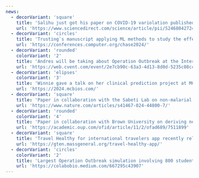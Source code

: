 ```yaml
---
news:
  - decorVariant: 'square'
    title: 'Salihu just got his paper on COVID-19 variolation published on the Infectious Disease Modelling journal!'
    url: 'https://www.sciencedirect.com/science/article/pii/S2468042724000319/'
  - decorVariant: 'circles'
    title: 'Trusting`s manuscript applying ML methods to study the effect of the COVID-19 lockdown on chronic conditions has been accepted at IEEE/ACM CHASE 2024' 
    url: 'https://conferences.computer.org/chase2024/'
  - decorVariant: 'rounded'
    colorVariant: '2'
    title: 'Andres will be taking about Operation Outbreak at the International Pandemic Sciences Conference 2024, hosted by Oxford`s Pandemics Science Institute'
    url: 'https://web.cvent.com/event/2e7cb90c-63a3-4d13-8d0d-5235c08cc02a'
  - decorVariant: 'elipses'
    colorVariant: '3'
    title: 'Winnie gave a talk on her clinical prediction project at MCBIOS 2024 - Emory University, March 22-24 :-)'
    url: 'https://2024.mcbios.com/'
  - decorVariant: 'square'
    title: 'Paper in collaboration with the Sabeti Lab on non-malarial febrile illness in Senegal using metagenomic sequencing, just published at Nature Communications: Click to learn more!'
    url: 'https://www.nature.com/articles/s41467-024-44800-7/'
  - decorVariant: 'rounded'
    colorVariant: '4'
    title: 'Paper in collaboration with Brown University on deriving new prognostic models for Ebola using iterative POC biomarkers published at Open Forum Infectious Diseases!'
    url: 'https://academic.oup.com/ofid/article/11/2/ofad689/7511899'
  - decorVariant: 'square'
    title: 'Travel Healthy for international travelers app recently released and available on the Apple and Google stores'
    url: 'https://gten.massgeneral.org/travel-healthy-app/'
  - decorVariant: 'circles'
    colorVariant: '2'
    title: 'Largest Operation Outbreak simulation involving 800 students conducted at Wenzhou-Kean University Nov-Dec 2023'
    url: 'https://colabobio.medium.com/667295c43907'
---
```

